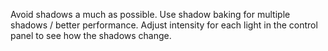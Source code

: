 ---
---

Avoid shadows a much as possible. Use shadow baking for multiple shadows / better performance. Adjust intensity for each light in the control panel to see how the shadows change.
